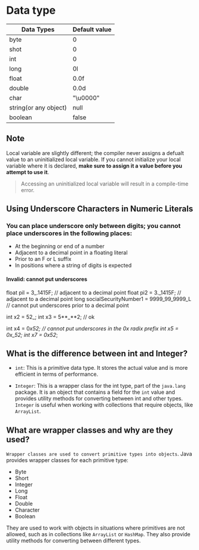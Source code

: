 # Data type

| Data Types            | Default value |
| --------------------- | ------------- |
| byte                  | 0             |
| shot                  | 0             |
| int                   | 0             |
| long                  | 0l            |
| float                 | 0.0f          |
| double                | 0.0d          |
| char                  | "\u0000"      |
| string(or any object) | null          |
| boolean               | false         |

## Note

Local variable are slightly different; the compiler never assigns a defualt value to an uninitialized local variable. If you cannot initialize your local variable where it is declared, **make sure to assign it a value before you attempt to use it**.

> Accessing an uninitialized local variable will result in a compile-time error.

## Using Underscore Characters in Numeric Literals

### You can place underscore only between digits; you cannot place underscores in the following places:

- At the beginning or end of a number
- Adjacent to a decimal point in a floating literal
- Prior to an F or L suffix
- In positions where a string of digits is expected

#### Invalid: cannot put underscores

float pil = 3\_.1415F; // adjacent to a decimal point
float pi2 = 3.\_1415F; // adjacent to a decimal point
long socialSecurityNumber1 = 9999_99_9999_L // cannot put underscores prior to a decimal point

int x2 = 52\_;
int x3 = 5**\_**2; // ok

int x4 = 0*x52; // cannot put underscores in the 0x radix prefix
int x5 = 0x_52;
int x7 = 0x52*;

## What is the difference between int and Integer?

- `int`: This is a primitive data type. It stores the actual value and is more efficient in terms of performance.

- `Integer`: This is a wrapper class for the int type, part of the `java.lang` package. It is an object that contains a field for the `int` value and provides utility methods for converting between int and other types. `Integer` is useful when working with collections that require objects, like `ArrayList`.

## What are wrapper classes and why are they used?

`Wrapper classes are used to convert primitive types into objects`. Java provides wrapper classes for each primitive type:

- Byte
- Short
- Integer
- Long
- Float
- Double
- Character
- Boolean

They are used to work with objects in situations where primitives are not allowed, such as in collections like `ArrayList` or `HashMap`. They also provide utility methods for converting between different types.
